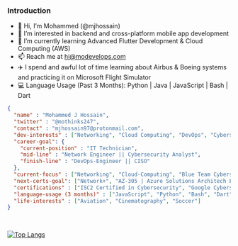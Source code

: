 
### Introduction
- 👋 Hi, I’m Mohammed (@mjhossain)
- 👀 I’m interested in backend and cross-platform mobile app development
- 🌱 I’m currently learning Advanced Flutter Development & Cloud Computing (AWS)
- 📫 Reach me at hi@modevelops.com
- ✈️ I spend and awful lot of time learning about Airbus & Boeing systems and practicing it on Microsoft Flight Simulator
- 💻 Language Usage (Past 3 Months): Python | Java | JavaScript | Bash | Dart



```json
{
  "name" : "Mohammed J Hossain",
  "twitter" : "@mothinks247",
  "contact" : "mjhossain97@protonmail.com",
  "dev-interests" : ["Networking", "Cloud Computing", "DevOps", "Cybersecurity", "Backend Development", "Cross-Platform Mobile App Development"],
  "career-goal": {
    "current-position" : "IT Technician",
    "mid-line" : "Network Engineer || Cybersecurity Analyst",
    "finish-line" : "DevOps-Engineer || CISO"
  },
  "current-focus" : ["Networking", "Cloud-Computing", "Blue Team Cybersecurity"],
  "next-certs-goal": ["Network+", "AZ-305 | Azure Solutions Architech Expert"],
  "certifications" : ["ISC2 Certified in Cybersecurity", "Google Cybersecurity Professional"],
  "language-usage (3 months)" : ["JavaScript", "Python", "Bash", "Dart"],
  "life-interests" : ["Aviation", "Cinematography", "Soccer"]
}

```




<!---
mjhossain/mjhossain is a ✨ special ✨ repository because its `README.md` (this file) appears on your GitHub profile.
You can click the Preview link to take a look at your changes.
--->
<br>

[![Top Langs](https://github-readme-stats.vercel.app/api/top-langs/?username=mjhossain&layout=compact&langs_count=8&theme=dark)](https://github.com/mjhossain/github-readme-stats)
